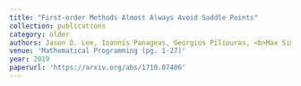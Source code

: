 ```yaml
---
title: "First-order Methods Almost Always Avoid Saddle Points"
collection: publications
category: older
authors: Jason D. Lee, Ioannis Panageas, Georgios Piliouras, <b>Max Simchowitz</b>, Michael I. Jordan, Benjamin Recht
venue: 'Mathematical Programming (pg. 1-27)'
year: 2019
paperurl: 'https://arxiv.org/abs/1710.07406'
---
```


<!--The contents above will be part of a list of publications, if the user clicks the link for the publication than the contents of section will be rendered as a full page, allowing you to provide more information about the paper for the reader. When publications are displayed as a single page, the contents of the above "citation" field will automatically be included below this section in a smaller font.-->


